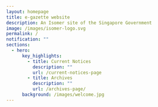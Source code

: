 ```yaml
---
layout: homepage
title: e-gazette website
description: An Isomer site of the Singapore Government
image: /images/isomer-logo.svg
permalink: /
notification: ""
sections:
  - hero:
      key_highlights:
        - title: Current Notices
          description: ""
          url: /current-notices-page
        - title: Archives
          description: ""
          url: /archives-page/
      background: /images/welcome.jpg
---
```

